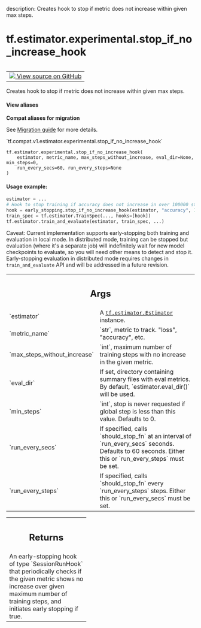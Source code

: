 description: Creates hook to stop if metric does not increase within given max steps.

<div itemscope itemtype="http://developers.google.com/ReferenceObject">
<meta itemprop="name" content="tf.estimator.experimental.stop_if_no_increase_hook" />
<meta itemprop="path" content="Stable" />
</div>

# tf.estimator.experimental.stop_if_no_increase_hook

<!-- Insert buttons and diff -->

<table class="tfo-notebook-buttons tfo-api nocontent" align="left">
<td>
  <a target="_blank" href="https://github.com/tensorflow/estimator/tree/master/tensorflow_estimator/python/estimator/early_stopping.py#L213-L268">
    <img src="https://www.tensorflow.org/images/GitHub-Mark-32px.png" />
    View source on GitHub
  </a>
</td>
</table>



Creates hook to stop if metric does not increase within given max steps.

<section class="expandable">
  <h4 class="showalways">View aliases</h4>
  <p>
<b>Compat aliases for migration</b>
<p>See
<a href="https://www.tensorflow.org/guide/migrate">Migration guide</a> for
more details.</p>
<p>`tf.compat.v1.estimator.experimental.stop_if_no_increase_hook`</p>
</p>
</section>

<pre class="devsite-click-to-copy prettyprint lang-py tfo-signature-link">
<code>tf.estimator.experimental.stop_if_no_increase_hook(
    estimator, metric_name, max_steps_without_increase, eval_dir=None, min_steps=0,
    run_every_secs=60, run_every_steps=None
)
</code></pre>



<!-- Placeholder for "Used in" -->


#### Usage example:



```python
estimator = ...
# Hook to stop training if accuracy does not increase in over 100000 steps.
hook = early_stopping.stop_if_no_increase_hook(estimator, "accuracy", 100000)
train_spec = tf.estimator.TrainSpec(..., hooks=[hook])
tf.estimator.train_and_evaluate(estimator, train_spec, ...)
```

Caveat: Current implementation supports early-stopping both training and
evaluation in local mode. In distributed mode, training can be stopped but
evaluation (where it's a separate job) will indefinitely wait for new model
checkpoints to evaluate, so you will need other means to detect and stop it.
Early-stopping evaluation in distributed mode requires changes in
`train_and_evaluate` API and will be addressed in a future revision.

<!-- Tabular view -->
 <table class="responsive fixed orange">
<colgroup><col width="214px"><col></colgroup>
<tr><th colspan="2"><h2 class="add-link">Args</h2></th></tr>

<tr>
<td>
`estimator`
</td>
<td>
A <a href="../../../tf/estimator/Estimator.md"><code>tf.estimator.Estimator</code></a> instance.
</td>
</tr><tr>
<td>
`metric_name`
</td>
<td>
`str`, metric to track. "loss", "accuracy", etc.
</td>
</tr><tr>
<td>
`max_steps_without_increase`
</td>
<td>
`int`, maximum number of training steps with no
increase in the given metric.
</td>
</tr><tr>
<td>
`eval_dir`
</td>
<td>
If set, directory containing summary files with eval metrics. By
default, `estimator.eval_dir()` will be used.
</td>
</tr><tr>
<td>
`min_steps`
</td>
<td>
`int`, stop is never requested if global step is less than this
value. Defaults to 0.
</td>
</tr><tr>
<td>
`run_every_secs`
</td>
<td>
If specified, calls `should_stop_fn` at an interval of
`run_every_secs` seconds. Defaults to 60 seconds. Either this or
`run_every_steps` must be set.
</td>
</tr><tr>
<td>
`run_every_steps`
</td>
<td>
If specified, calls `should_stop_fn` every
`run_every_steps` steps. Either this or `run_every_secs` must be set.
</td>
</tr>
</table>



<!-- Tabular view -->
 <table class="responsive fixed orange">
<colgroup><col width="214px"><col></colgroup>
<tr><th colspan="2"><h2 class="add-link">Returns</h2></th></tr>
<tr class="alt">
<td colspan="2">
An early-stopping hook of type `SessionRunHook` that periodically checks
if the given metric shows no increase over given maximum number of
training steps, and initiates early stopping if true.
</td>
</tr>

</table>

